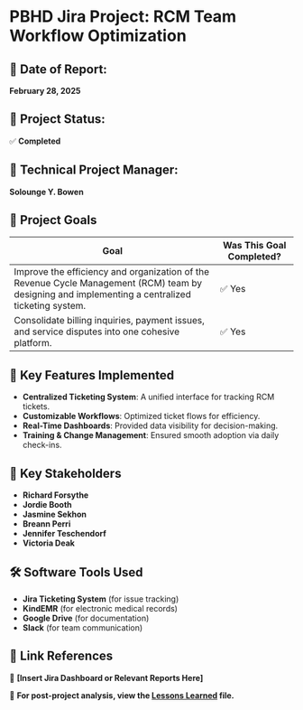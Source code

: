 # PBHD Jira Project: RCM Team Workflow Optimization

## 📅 Date of Report:  
**February 28, 2025**  

## 📌 Project Status:  
✅ **Completed**

## 🎯 Technical Project Manager:  
**Solounge Y. Bowen**  

## 🎯 Project Goals  

| **Goal** | **Was This Goal Completed?** |
|----------------------------|------------------|
| Improve the efficiency and organization of the Revenue Cycle Management (RCM) team by designing and implementing a centralized ticketing system. | ✅ Yes |
| Consolidate billing inquiries, payment issues, and service disputes into one cohesive platform. | ✅ Yes |

## 🚀 **Key Features Implemented**  
- **Centralized Ticketing System**: A unified interface for tracking RCM tickets.  
- **Customizable Workflows**: Optimized ticket flows for efficiency.  
- **Real-Time Dashboards**: Provided data visibility for decision-making.  
- **Training & Change Management**: Ensured smooth adoption via daily check-ins.

## 🔑 Key Stakeholders  
- **Richard Forsythe**
- **Jordie Booth**  
- **Jasmine Sekhon**  
- **Breann Perri**  
- **Jennifer Teschendorf**  
- **Victoria Deak**  

## 🛠 Software Tools Used  
- **Jira Ticketing System** (for issue tracking)  
- **KindEMR** (for electronic medical records)  
- **Google Drive** (for documentation)  
- **Slack** (for team communication)


## 🔗 Link References  
📂 **[Insert Jira Dashboard or Relevant Reports Here]**  

📂 **For post-project analysis, view the [Lessons Learned](lessons-learned.md) file.**  
